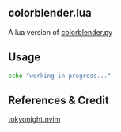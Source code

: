## colorblender.lua

A lua version of [colorblender.py](https://github.com/ChristianChiarulli/colorblender)

## Usage

```sh
echo "working in progress..."
```

## References & Credit

[tokyonight.nvim](https://github.com/folke/tokyonight.nvim)
